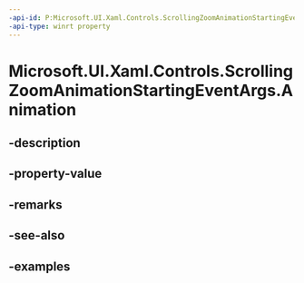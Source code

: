 ```yaml
---
-api-id: P:Microsoft.UI.Xaml.Controls.ScrollingZoomAnimationStartingEventArgs.Animation
-api-type: winrt property
---
```


# Microsoft.UI.Xaml.Controls.ScrollingZoomAnimationStartingEventArgs.Animation

<!--
public Windows.UI.Composition.CompositionAnimation Animation { get; set; }
-->


## -description

## -property-value

## -remarks

## -see-also

## -examples


